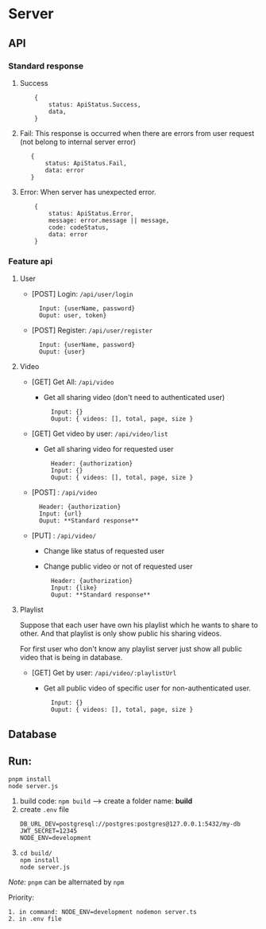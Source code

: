 # Server

## API

### Standard response

1.  Success

    ```
        {
            status: ApiStatus.Success,
            data,
        }
    ```

2.  Fail:
    This response is occurred when there are errors from user request (not belong to internal server error)

    ```
       {
           status: ApiStatus.Fail,
           data: error
       }
    ```

3.  Error:
    When server has unexpected error.

    ```
        {
            status: ApiStatus.Error,
            message: error.message || message,
            code: codeStatus,
            data: error
        }
    ```

### Feature api

1.  User

    -   [POST] Login: `/api/user/login`

              Input: {userName, password}
              Ouput: user, token}

    -   [POST] Register: `/api/user/register`

              Input: {userName, password}
              Ouput: {user}

2.  Video

    -   [GET] Get All: `/api/video`

        -   Get all sharing video (don't need to authenticated user)

                  Input: {}
                  Ouput: { videos: [], total, page, size }

    -   [GET] Get video by user: `/api/video/list`

        -   Get all sharing video for requested user

                  Header: {authorization}
                  Input: {}
                  Ouput: { videos: [], total, page, size }

    -   [POST] : `/api/video`

              Header: {authorization}
              Input: {url}
              Ouput: **Standard response**

    -   [PUT] : `/api/video/`

        -   Change like status of requested user
        -   Change public video or not of requested user

                  Header: {authorization}
                  Input: {like}
                  Ouput: **Standard response**

3.  Playlist

    Suppose that each user have own his playlist which he wants to share to other. And that playlist is only show public his sharing videos.

    For first user who don't know any playlist server just show all public video that is being in database.

    -   [GET] Get by user: `/api/video/:playlistUrl`

        -   Get all public video of specific user for non-authenticated user.

                  Input: {}
                  Ouput: { videos: [], total, page, size }

## Database

## Run:

```
pnpm install
node server.js
```

1. build code: `npm build` --> create a folder name: **build**
2. create `.env` file
    ```
    DB_URL_DEV=postgresql://postgres:postgres@127.0.0.1:5432/my-db
    JWT_SECRET=12345
    NODE_ENV=development
    ```
3. ```
   cd build/
   npm install
   node server.js
   ```

_Note:_ `pnpm` can be alternated by `npm`

Priority:

    1. in command: NODE_ENV=development nodemon server.ts
    2. in .env file
